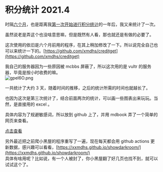# 积分统计 2021.4
时隔[六个月](https://www.mcbbs.net/thread-1133288-1-1.html)，也是距离我[第一次开始进行积分统计](https://www.mcbbs.net/forum.php?mod=viewthread&tid=1029988)的一年后，我又来统计了一次。

虽然说老是弄这个也没啥意思嘛，但是既然有人看，那也就还是有做的必要了。

这次使用的依旧是六个月前用的程序，在其上稍加修改了一下。所以说完全自己也可以来统计一下的。[https://github.com/xmdhs/creditget](https://github.com/xmdhs/creditget)

我自己的服务器因为一些原因被 mcbbs 屏蔽了，所以这次用的是 vultr 的服务器，毕竟是按小时收费的嘛。  
![gpel6O.png](https://z3.ax1x.com/2021/04/26/gpel6O.png)

一共统计了大约 3 天，随着时间的推移，之后的统计所需的时间也就越长了。

也因为这次是第三次统计了，结合前面两次的统计，可以画一些图表出来玩玩。当然，是直接用的 excel 。

具体内容为了规避敏感词，所以放到 github 上了，并用 mdbook 弄了一个简单的网页来查看。

[点击查看](https://credit.xmdhs.top/credit/)

另外最近把之前爬小黑屋的程序重写了一遍，现在每天都会用 github actions 更新数据，感兴趣可以看看，[https://xxmdhs.github.io/showdarkroom/](https://xxmdhs.github.io/showdarkroom/)  
具体有啥用呢？比如说，有一个人被封了，你小黑屋翻了好几页也找不到，就可以试试这个了。